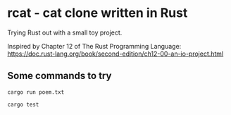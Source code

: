 # rcat - cat clone written in Rust

Trying Rust out with a small toy project.

Inspired by Chapter 12 of The Rust Programming Language: https://doc.rust-lang.org/book/second-edition/ch12-00-an-io-project.html


## Some commands to try

```cargo run poem.txt```

```cargo test```